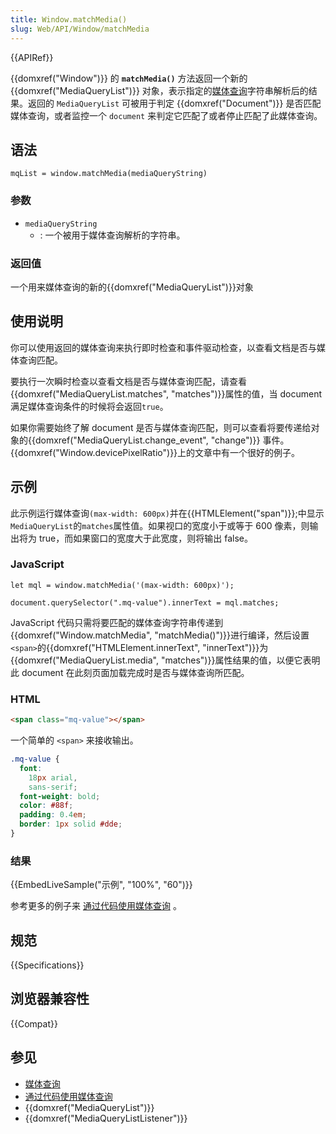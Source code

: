 ```yaml
---
title: Window.matchMedia()
slug: Web/API/Window/matchMedia
---
```


{{APIRef}}

{{domxref("Window")}} 的 **`matchMedia()`** 方法返回一个新的 {{domxref("MediaQueryList")}} 对象，表示指定的[媒体查询](/zh-CN/docs/CSS/Media_queries)字符串解析后的结果。返回的 `MediaQueryList` 可被用于判定 {{domxref("Document")}} 是否匹配媒体查询，或者监控一个 `document` 来判定它匹配了或者停止匹配了此媒体查询。

## 语法

```
mqList = window.matchMedia(mediaQueryString)
```

### 参数

- `mediaQueryString`
  - : 一个被用于媒体查询解析的字符串。

### 返回值

一个用来媒体查询的新的{{domxref("MediaQueryList")}}对象

## 使用说明

你可以使用返回的媒体查询来执行即时检查和事件驱动检查，以查看文档是否与媒体查询匹配。

要执行一次瞬时检查以查看文档是否与媒体查询匹配，请查看{{domxref("MediaQueryList.matches", "matches")}}属性的值，当 document 满足媒体查询条件的时候将会返回`true`。

如果你需要始终了解 document 是否与媒体查询匹配，则可以查看将要传递给对象的{{domxref("MediaQueryList.change_event", "change")}} 事件。{{domxref("Window.devicePixelRatio")}}上的文章中有一个很好的例子。

## 示例

此示例运行媒体查询`(max-width: 600px)`并在{{HTMLElement("span")}};中显示`MediaQueryList`的`matches`属性值。如果视口的宽度小于或等于 600 像素，则输出将为 true，而如果窗口的宽度大于此宽度，则将输出 false。

### JavaScript

```
let mql = window.matchMedia('(max-width: 600px)');

document.querySelector(".mq-value").innerText = mql.matches;
```

JavaScript 代码只需将要匹配的媒体查询字符串传递到{{domxref("Window.matchMedia", "matchMedia()")}}进行编译，然后设置`<span>`的{{domxref("HTMLElement.innerText", "innerText")}}为{{domxref("MediaQueryList.media", "matches")}}属性结果的值，以便它表明此 document 在此刻页面加载完成时是否与媒体查询所匹配。

### HTML

```html
<span class="mq-value"></span>
```

一个简单的 `<span>` 来接收输出。

```css hidden
.mq-value {
  font:
    18px arial,
    sans-serif;
  font-weight: bold;
  color: #88f;
  padding: 0.4em;
  border: 1px solid #dde;
}
```

### 结果

{{EmbedLiveSample("示例", "100%", "60")}}

参考更多的例子来 [通过代码使用媒体查询](/zh-CN/docs/DOM/Using_media_queries_from_code) 。

## 规范

{{Specifications}}

## 浏览器兼容性

{{Compat}}

## 参见

- [媒体查询](/zh-CN/docs/CSS/Media_queries)
- [通过代码使用媒体查询](/zh-CN/docs/DOM/Using_media_queries_from_code)
- {{domxref("MediaQueryList")}}
- {{domxref("MediaQueryListListener")}}
